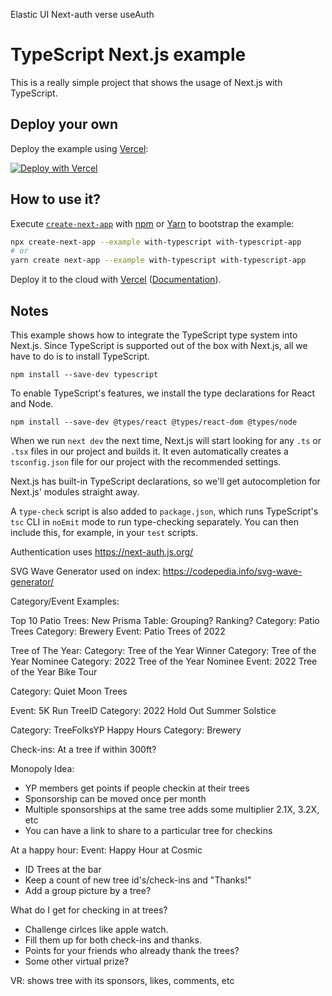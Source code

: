 Elastic UI
Next-auth verse useAuth

# TypeScript Next.js example

This is a really simple project that shows the usage of Next.js with TypeScript.

## Deploy your own

Deploy the example using [Vercel](https://vercel.com):

[![Deploy with Vercel](https://vercel.com/button)](https://vercel.com/import/project?template=https://github.com/vercel/next.js/tree/canary/examples/with-typescript)

## How to use it?

Execute [`create-next-app`](https://github.com/vercel/next.js/tree/canary/packages/create-next-app) with [npm](https://docs.npmjs.com/cli/init) or [Yarn](https://yarnpkg.com/lang/en/docs/cli/create/) to bootstrap the example:

```bash
npx create-next-app --example with-typescript with-typescript-app
# or
yarn create next-app --example with-typescript with-typescript-app
```

Deploy it to the cloud with [Vercel](https://vercel.com/import?filter=next.js&utm_source=github&utm_medium=readme&utm_campaign=next-example) ([Documentation](https://nextjs.org/docs/deployment)).

## Notes

This example shows how to integrate the TypeScript type system into Next.js. Since TypeScript is supported out of the box with Next.js, all we have to do is to install TypeScript.

```
npm install --save-dev typescript
```

To enable TypeScript's features, we install the type declarations for React and Node.

```
npm install --save-dev @types/react @types/react-dom @types/node
```

When we run `next dev` the next time, Next.js will start looking for any `.ts` or `.tsx` files in our project and builds it. It even automatically creates a `tsconfig.json` file for our project with the recommended settings.

Next.js has built-in TypeScript declarations, so we'll get autocompletion for Next.js' modules straight away.

A `type-check` script is also added to `package.json`, which runs TypeScript's `tsc` CLI in `noEmit` mode to run type-checking separately. You can then include this, for example, in your `test` scripts.

Authentication uses https://next-auth.js.org/

SVG Wave Generator used on index: https://codepedia.info/svg-wave-generator/

Category/Event Examples:

Top 10 Patio Trees:
New Prisma Table: Grouping? Ranking?
Category: Patio Trees
Category: Brewery
Event: Patio Trees of 2022

Tree of The Year:
Category: Tree of the Year Winner
Category: Tree of the Year Nominee
Category: 2022 Tree of the Year Nominee
Event: 2022 Tree of the Year Bike Tour

Category: Quiet Moon Trees

Event: 5K Run TreeID
Category: 2022 Hold Out Summer Solstice

Category: TreeFolksYP Happy Hours
Category: Brewery

Check-ins: At a tree if within 300ft?

Monopoly Idea:

- YP members get points if people checkin at their trees
- Sponsorship can be moved once per month
- Multiple sponsorships at the same tree adds some multiplier 2.1X, 3.2X, etc
- You can have a link to share to a particular tree for checkins

At a happy hour:
Event: Happy Hour at Cosmic

- ID Trees at the bar
- Keep a count of new tree id's/check-ins and "Thanks!"
- Add a group picture by a tree?

What do I get for checking in at trees?

- Challenge cirlces like apple watch.
- Fill them up for both check-ins and thanks.
- Points for your friends who already thank the trees?
- Some other virtual prize?

VR: shows tree with its sponsors, likes, comments, etc
